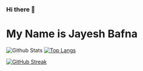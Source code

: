 ### Hi there 👋
# My Name is Jayesh Bafna

![Github Stats](https://github-readme-stats.vercel.app/api?username=Jayesh352002) [![Top Langs](https://github-readme-stats.vercel.app/api/top-langs/?username=Jayesh352002)](https://github.com/Jayesh352002/github-readme-stats)

[![GitHub Streak](https://github-readme-streak-stats.herokuapp.com/?user=Jayesh352002)](https://git.io/streak-stats)
<!--
**Jayesh352002/Jayesh352002** is a ✨ _special_ ✨ repository because its `README.md` (this file) appears on your GitHub profile.

Here are some ideas to get you started:

- 🔭 I’m currently working on ... Android Development
- 🌱 I’m currently learning ... Frontend Development
